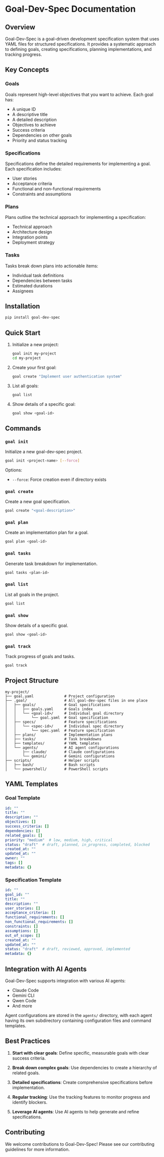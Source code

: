 # Goal-Dev-Spec Documentation

## Overview

Goal-Dev-Spec is a goal-driven development specification system that uses YAML files for structured specifications. It provides a systematic approach to defining goals, creating specifications, planning implementations, and tracking progress.

## Key Concepts

### Goals
Goals represent high-level objectives that you want to achieve. Each goal has:
- A unique ID
- A descriptive title
- A detailed description
- Objectives to achieve
- Success criteria
- Dependencies on other goals
- Priority and status tracking

### Specifications
Specifications define the detailed requirements for implementing a goal. Each specification includes:
- User stories
- Acceptance criteria
- Functional and non-functional requirements
- Constraints and assumptions

### Plans
Plans outline the technical approach for implementing a specification:
- Technical approach
- Architecture design
- Integration points
- Deployment strategy

### Tasks
Tasks break down plans into actionable items:
- Individual task definitions
- Dependencies between tasks
- Estimated durations
- Assignees

## Installation

```bash
pip install goal-dev-spec
```

## Quick Start

1. Initialize a new project:
   ```bash
   goal init my-project
   cd my-project
   ```

2. Create your first goal:
   ```bash
   goal create "Implement user authentication system"
   ```

3. List all goals:
   ```bash
   goal list
   ```

4. Show details of a specific goal:
   ```bash
   goal show <goal-id>
   ```

## Commands

### `goal init`
Initialize a new goal-dev-spec project.

```bash
goal init <project-name> [--force]
```

Options:
- `--force`: Force creation even if directory exists

### `goal create`
Create a new goal specification.

```bash
goal create "<goal-description>"
```

### `goal plan`
Create an implementation plan for a goal.

```bash
goal plan <goal-id>
```

### `goal tasks`
Generate task breakdown for implementation.

```bash
goal tasks <plan-id>
```

### `goal list`
List all goals in the project.

```bash
goal list
```

### `goal show`
Show details of a specific goal.

```bash
goal show <goal-id>
```

### `goal track`
Track progress of goals and tasks.

```bash
goal track
```

## Project Structure

```
my-project/
├── goal.yaml              # Project configuration
├── .goal/                 # All goal-dev-spec files in one place
│   ├── goals/             # Goal specifications
│   │   ├── goals.yaml     # Goals index
│   │   └── <goal-id>/     # Individual goal directory
│   │       └── goal.yaml  # Goal specification
│   ├── specs/             # Feature specifications
│   │   └── <spec-id>/     # Individual spec directory
│   │       └── spec.yaml  # Feature specification
│   ├── plans/             # Implementation plans
│   ├── tasks/             # Task breakdowns
│   ├── templates/         # YAML templates
│   └── agents/            # AI agent configurations
│       ├── claude/        # Claude configurations
│       └── gemini/        # Gemini configurations
├── scripts/               # Helper scripts
│   ├── bash/              # Bash scripts
│   └── powershell/        # PowerShell scripts
```

## YAML Templates

### Goal Template
```yaml
id: ""
title: ""
description: ""
objectives: []
success_criteria: []
dependencies: []
related_goals: []
priority: "medium"  # low, medium, high, critical
status: "draft"  # draft, planned, in_progress, completed, blocked
created_at: ""
updated_at: ""
owner: ""
tags: []
metadata: {}
```

### Specification Template
```yaml
id: ""
goal_id: ""
title: ""
description: ""
user_stories: []
acceptance_criteria: []
functional_requirements: []
non_functional_requirements: []
constraints: []
assumptions: []
out_of_scope: []
created_at: ""
updated_at: ""
status: "draft"  # draft, reviewed, approved, implemented
metadata: {}
```

## Integration with AI Agents

Goal-Dev-Spec supports integration with various AI agents:
- Claude Code
- Gemini CLI
- Qwen Code
- And more

Agent configurations are stored in the `agents/` directory, with each agent having its own subdirectory containing configuration files and command templates.

## Best Practices

1. **Start with clear goals**: Define specific, measurable goals with clear success criteria.

2. **Break down complex goals**: Use dependencies to create a hierarchy of related goals.

3. **Detailed specifications**: Create comprehensive specifications before implementation.

4. **Regular tracking**: Use the tracking features to monitor progress and identify blockers.

5. **Leverage AI agents**: Use AI agents to help generate and refine specifications.

## Contributing

We welcome contributions to Goal-Dev-Spec! Please see our contributing guidelines for more information.